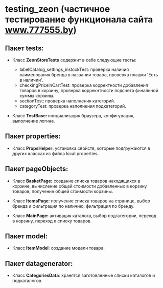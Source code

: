 # testing_zeon (частичное тестирование функционала сайта www.777555.by)
## Пакет tests:
+ Класс **ZeonStoreTests** содержит в себе следующие тесты:
  + labelCatalog_settings_instockTest: проверка наличия наименования бренда в названии товара, проверка плашки 'Есть в наличии'.
  + checkingPriceInCartTest: проверка корректности добавления товаров в корзину, проверка коррекнтности подсчета финальной суммы корзины.
  + sectionTest: проверка наполнения категорий.
  + categoryTest: проверка наполнения подкатегорий.

+ Класс **TestBase:** инициализация браузера, конфигурация, выполнение логина.
## Пакет properties:
+ Класс **PropsHelper:** установка свойств, которые подгружаются в других классах из файла local.properties.
## Пакет pageObjects:
+ Класс **BasketPage:** создание списка товаров находящихся в корзине, вычисление общей стоимости добавленных в корзину товаров, получение общей стоимости корзины.

+ Класс **ItemsPage:** получение списка товаров на странице, выбор бренда и фильтрация по наличию, фильтрация по бренду.

+ Класс **MainPage:** активация каталога, выбор подгатегории, переход в корзину, переход к списку товаров. 
## Пакет model:
+ Класс **ItemModel**: создание модели товара.
## Пакет datagenerator:
+ Класс **CategoriesData**: хранятся заготовленные списки каталогов и подкаталогов.
